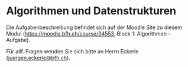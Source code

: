 # Algorithmen und Datenstrukturen

Die Aufgabenbeschreibung befindet sich auf der Moodle Site zu diesem Modul (https://moodle.bfh.ch/course/34553, Block 1: Algorithmen – Aufgabe).

Für allf. Fragen wenden Sie sich bitte an Herrn Eckerle (juergen.eckerle@bfh.ch).
